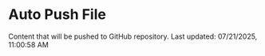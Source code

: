 # Auto Push File

Content that will be pushed to GitHub repository.
Last updated: 07/21/2025, 11:00:58 AM